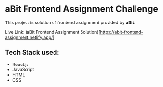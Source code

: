 # aBit Frontend Assignment Challenge 

This project is solution of frontend assignment provided by **aBit**.

Live Link: (aBit Frontend Assignment Solution)[https://abit-frontend-assignment.netlify.app/]

## Tech Stack used:

- React.js
- JavaScript
- HTML
- CSS
